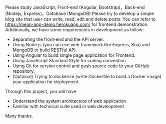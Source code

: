 Please study JavaScript, Front-end (Angular, Bootstrap)，Back-end (Nodejs, Express)，Database (MongoDB)
Please try to develop a simple blog site that user can write, read, edit and delete posts. You can refer to https://mean-app-demo.herokuapp.com/ for frontend demonstration.
Additionally, we have some requirements in development as follow:

- Separating the front-end and the API server.
- Using Node.js (you can use web framework like Express, Koa) and MongoDB to build RESTful API.
- Using Angular to build single page application for Frontend.
- Using JavaScript Standard Style for coding convention.
- Using Git for version control and push source code to your GitHub repository.
- (Optional) Trying to dockerize (write Dockerfile to build a Docker image) your application for deployment.

Through this project, you will have
- Understand the system architecture of web application
- Familiar with technical suite used in web development

Many thanks.
